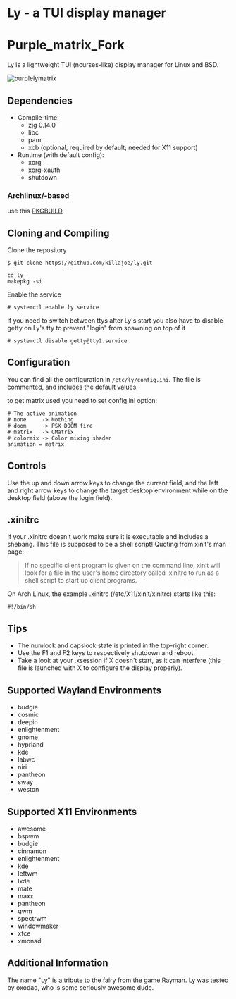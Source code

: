 # Ly - a TUI display manager
# Purple_matrix_Fork

Ly is a lightweight TUI (ncurses-like) display manager for Linux and BSD.

![purplelymatrix](https://github.com/user-attachments/assets/3e04dcbc-517f-4d12-a371-29287359d30c)


## Dependencies
- Compile-time:
  - zig 0.14.0
  - libc
  - pam
  - xcb (optional, required by default; needed for X11 support)
- Runtime (with default config):
  - xorg
  - xorg-xauth
  - shutdown
 
### Archlinux/-based
use this [PKGBUILD](https://github.com/killajoe/ly/blob/main/PKGBUILD)



## Cloning and Compiling
Clone the repository
```
$ git clone https://github.com/killajoe/ly.git
```
``` 
cd ly
makepkg -si
``` 

Enable the service
```
# systemctl enable ly.service
```

If you need to switch between ttys after Ly's start you also have to
disable getty on Ly's tty to prevent "login" from spawning on top of it

```
# systemctl disable getty@tty2.service
``` 



## Configuration
You can find all the configuration in `/etc/ly/config.ini`.
The file is commented, and includes the default values.

to get matrix used you need to set config.ini option:

``` 
# The active animation
# none     -> Nothing
# doom     -> PSX DOOM fire
# matrix   -> CMatrix
# colormix -> Color mixing shader
animation = matrix
``` 
## Controls
Use the up and down arrow keys to change the current field, and the
left and right arrow keys to change the target desktop environment
while on the desktop field (above the login field).

## .xinitrc
If your .xinitrc doesn't work make sure it is executable and includes a shebang.
This file is supposed to be a shell script! Quoting from xinit's man page:

> If no specific client program is given on the command line, xinit will look for a file in the user's home directory called .xinitrc to run as a shell script to start up client programs.

On Arch Linux, the example .xinitrc (/etc/X11/xinit/xinitrc) starts like this:
```
#!/bin/sh
```

## Tips
- The numlock and capslock state is printed in the top-right corner.
- Use the F1 and F2 keys to respectively shutdown and reboot.
- Take a look at your .xsession if X doesn't start, as it can interfere
  (this file is launched with X to configure the display properly).

## Supported Wayland Environments
 - budgie
 - cosmic
 - deepin
 - enlightenment
 - gnome
 - hyprland
 - kde
 - labwc
 - niri
 - pantheon
 - sway
 - weston

## Supported X11 Environments
 - awesome
 - bspwm
 - budgie
 - cinnamon
 - enlightenment
 - kde
 - leftwm
 - lxde
 - mate
 - maxx
 - pantheon
 - qwm
 - spectrwm
 - windowmaker
 - xfce
 - xmonad


## Additional Information
The name "Ly" is a tribute to the fairy from the game Rayman.
Ly was tested by oxodao, who is some seriously awesome dude.
